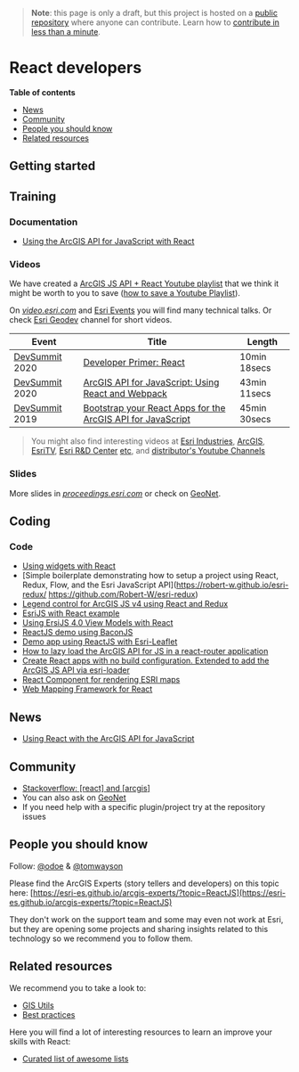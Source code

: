 > **Note**: this page is only a draft, but this project is hosted on a [public repository](https://github.com/hhkaos/awesome-arcgis) where anyone can contribute. Learn how to [contribute in less than a minute](https://github.com/hhkaos/awesome-arcgis/blob/master/CONTRIBUTING.md#contributions).

# React developers
<!-- START doctoc generated TOC please keep comment here to allow auto update -->
<!-- DON'T EDIT THIS SECTION, INSTEAD RE-RUN doctoc TO UPDATE -->
**Table of contents**

- [News](#news)
- [Community](#community)
- [People you should know](#people-you-should-know)
- [Related resources](#related-resources)

<!-- END doctoc generated TOC please keep comment here to allow auto update -->

## Getting started

## Training

### Documentation

* [Using the ArcGIS API for JavaScript with React](https://developers.arcgis.com/javascript/latest/guide/react/)

### Videos

We have created a [ArcGIS JS API + React Youtube playlist](https://www.youtube.com/playlist?list=PLahIW2YFPQd7jSY9ShTA_wAUdgVgOQY8F&advanced_settings=1&disable_polymer=1) that we think it might be worth to you to save ([how to save a Youtube Playlist](../../../assets/SavePlaylist.gif)).

On [*video.esri.com*](https://www.esri.com/videos/search?q=react#?sortby=recent) and [Esri Events](https://www.youtube.com/channel/UC_yE3TatdZKAXvt_TzGJ6mw/search?query=react) you will find many technical talks. Or check [Esri Geodev](https://www.youtube.com/channel/UCgCXcfk5uEraWkpE9wlRwgw) channel for short videos.

|Event|Title|Length|
|---|---|---|
|[DevSummit](http://www.esri.com/events/devsummit) 2020|[Developer Primer: React](https://www.youtube.com/watch?v=Gs3UQccHmto&list=PLahIW2YFPQd7jSY9ShTA_wAUdgVgOQY8F&index=2&t=0s)| 10min 18secs|
|[DevSummit](http://www.esri.com/events/devsummit) 2020|[ArcGIS API for JavaScript: Using React and Webpack](https://www.youtube.com/watch?v=wAJJT3lEIto&list=PLahIW2YFPQd7jSY9ShTA_wAUdgVgOQY8F&index=2)| 43min 11secs
|[DevSummit](http://www.esri.com/events/devsummit) 2019|[Bootstrap your React Apps for the ArcGIS API for JavaScript](https://www.youtube.com/watch?v=GTXL8YfGS9M&list=PLahIW2YFPQd7jSY9ShTA_wAUdgVgOQY8F&index=3)| 45min 30secs

> You might also find interesting videos at [Esri Industries](https://www.youtube.com/channel/UCZTiOg3n0pqUDSatq7mS2PA/search?query="react"), [ArcGIS](https://www.youtube.com/channel/UCgGDPs8cte-VLJbgpaK4GPw/search?query="react"), [EsriTV](https://www.youtube.com/user/esritv/search?query="react"), [Esri R&D Center](https://www.youtube.com/user/esripdx/search?query="react") [etc](https://esri-es.github.io/awesome-arcgis/esri/#youtube-channels), and [distributor's Youtube Channels](../../../esri#youtube-channels)

### Slides

More slides in [*proceedings.esri.com*](https://www.google.es/search?q=site%3Aproceedings.esri.com+react) or check on [GeoNet](https://community.esri.com/content?query=react&filterID=all~objecttype~objecttype%5Bdocument%5D).

## Coding

### Code  

* [Using widgets with React](https://developers.arcgis.com/javascript/latest/sample-code/widgets-frameworks-react/index.html)
* [Simple boilerplate demonstrating how to setup a project using React, Redux, Flow, and the Esri JavaScript API](https://robert-w.github.io/esri-redux/
https://github.com/Robert-W/esri-redux)
* [Legend control for ArcGIS JS v4 using React and Redux](https://github.com/davetimmins/arcgis-react-redux-legend)
* [EsriJS with React example](https://github.com/odoe/esrijs-react)
* [Using ErsiJS 4.0 View Models with React](https://github.com/odoe/esrijs4-vm-react)
* [ReactJS demo using BaconJS](https://github.com/odoe/reactflux)
* [Demo app using ReactJS with Esri-Leaflet](https://github.com/odoe/reactmap)
* [How to lazy load the ArcGIS API for JS in a react-router application](https://github.com/tomwayson/esri-react-router-example)
* [Create React apps with no build configuration. Extended to add the ArcGIS JS API via esri-loader](https://github.com/davetimmins/create-react-app-esri-loader/)
* [React Component for rendering ESRI maps](https://github.com/socialradar/react-esri-map)
* [Web Mapping Framework for React](https://github.com/ynunokawa/react-webmap)

## News

* [Using React with the ArcGIS API for JavaScript](https://www.esri.com/arcgis-blog/products/js-api-arcgis/mapping/using-react-with-the-arcgis-api-for-javascript/)

## Community

* [Stackoverflow: [react] and [arcgis]](https://stackoverflow.com/search?q=%5Breact%5D+and+%5Barcgis%5D)
* You can also ask on [GeoNet](https://geonet.esri.com)
* If you need help with a specific plugin/project try at the repository issues

## People you should know

Follow: [@odoe](https://github.com/odoe) & [@tomwayson](https://github.com/tomwayson)

Please find the ArcGIS Experts (story tellers and developers) on this topic here: [https://esri-es.github.io/arcgis-experts/?topic=ReactJS](https://esri-es.github.io/arcgis-experts/?topic=ReactJS)

They don't work on the support team and some may even not work at Esri,
but they are opening some projects and sharing insights related to this
technology so we recommend you to follow them.

## Related resources

We recommend you to take a look to:

* [GIS Utils](../../../../../../gis/utils/README.md)
* [Best practices](../../best-practices/README.md)

Here you will find a lot of interesting resources to learn an improve your skills
with React:

* [Curated list of awesome lists](https://github.com/sindresorhus/awesome)
